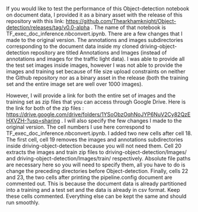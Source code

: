If you would like to test the performance of this Object-detection notebook on document data, I provided it as a binary asset with the release of this
repository with this link: https://github.com/Thearkhamknight/Object-detection/releases/tag/v0.0-alpha . The name of that notebook is 
TF_exec_doc_inference.nbconvert.ipynb. There are a few changes that I made to the original version. The annotations and images subdirectories corresponding 
to the document data inside my cloned driving-object-detection repository are titled Annotations and Images 
(instead of annotations and images for the traffic light data). I was able to provide all the test set images inside images, 
however I was not able to provide the images and training set because of file size upload constraints on neither the Github repository nor as a binary asset in the release (both the training set and the entire image set are well over 1000 images). 

However, I will provide a link for both the entire set of images and the training set as zip files that you can access through Google Drive.
Here is the link for both of the zip files : https://drive.google.com/drive/folders/1YSoObzOqhNoJYP6NuV2Cy82QzEHXVZH-?usp=sharing .
I will also specify the few changes I made to the original version. The cell numbers I use here correspond to TF_exec_doc_inference.nbconvert.ipynb.
I added two new cells after cell 18. The first cell, cell 19 removes the images and annotations subdirectories inside driving-object-detection because you will not need them. Cell 20 extracts the images and train zip files to driving-object-detection/Images/ and
driving-object-detection/Images/train/ respectively. Absolute file paths are necessary here so you will need to specify them, all you have to do is change 
the preceding directories before Object-detection. Finally, cells 22 and 23, the two cells after printing the pipeline.config document are commented out. 
This is because the document data is already partitioned into a training and a test set and the data is already in csv format. Keep these cells 
commented. Everything else can be kept the same and should run smoothly.
